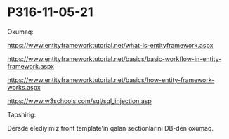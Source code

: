 # P316-11-05-21

Oxumaq:

https://www.entityframeworktutorial.net/what-is-entityframework.aspx

https://www.entityframeworktutorial.net/basics/basic-workflow-in-entity-framework.aspx

https://www.entityframeworktutorial.net/basics/how-entity-framework-works.aspx

https://www.w3schools.com/sql/sql_injection.asp

Tapshirig: 

Dersde elediyimiz front template'in qalan sectionlarini DB-den oxumaq.
